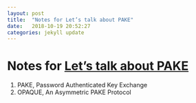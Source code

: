 ```yaml
---
layout: post
title:  "Notes for Let’s talk about PAKE"
date:   2018-10-19 20:52:27
categories: jekyll update
---
```


# Notes for [Let’s talk about PAKE][1]

1. PAKE, Password Authenticated Key Exchange
2. OPAQUE, An Asymmetric PAKE Protocol

[1]: https://web.archive.org/web/20181020213919/https://blog.cryptographyengineering.com/2018/10/19/lets-talk-about-pake/
